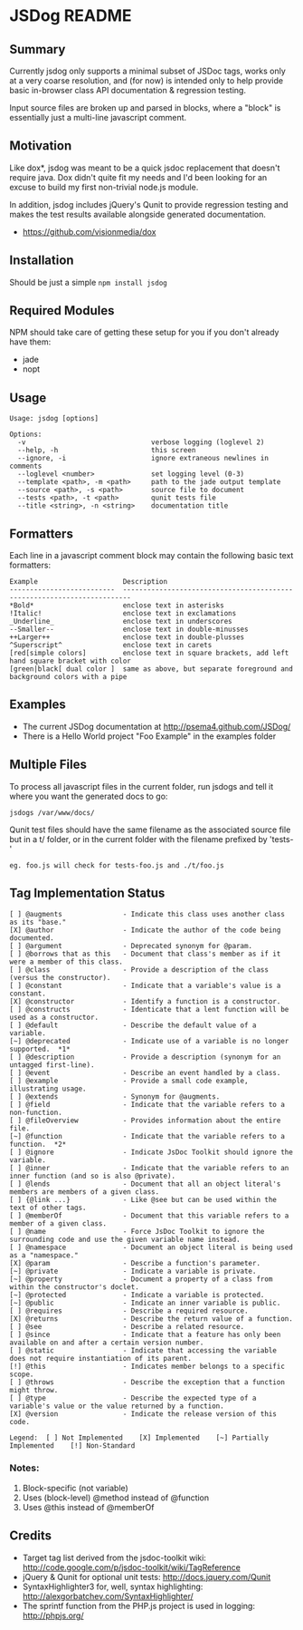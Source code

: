 # JSDog README

## Summary
Currently jsdog only supports a minimal subset of JSDoc tags, works only at a very coarse resolution, and (for now) is intended only to help provide basic in-browser class API documentation & regression testing.

Input source files are broken up and parsed in blocks, where a "block" is essentially just a multi-line javascript comment.

## Motivation

Like dox*, jsdog was meant to be a quick jsdoc replacement that doesn't require java.  Dox didn't quite fit my needs and I'd been looking for an excuse to build my first non-trivial node.js module.

In addition, jsdog includes jQuery's Qunit to provide regression testing and makes the test results available alongside generated documentation.

* https://github.com/visionmedia/dox
 
## Installation

Should be just a simple `npm install jsdog`

## Required Modules

NPM should take care of getting these setup for you if you don't already have them:

* jade
* nopt

## Usage
    Usage: jsdog [options]

    Options:
      -v                               verbose logging (loglevel 2)
      --help, -h                       this screen
      --ignore, -i                     ignore extraneous newlines in comments
      --loglevel <number>              set logging level (0-3)
      --template <path>, -m <path>     path to the jade output template
      --source <path>, -s <path>       source file to document
      --tests <path>, -t <path>        qunit tests file
      --title <string>, -n <string>    documentation title

## Formatters

Each line in a javascript comment block may contain the following basic text formatters:

    Example                     Description
    --------------------------  ------------------------------------------------------------------------
    *Bold*                      enclose text in asterisks
    !Italic!                    enclose text in exclamations
    _Underline_                 enclose text in underscores
    --Smaller--                 enclose text in double-minusses
    ++Larger++                  enclose text in double-plusses
    ^Superscript^               enclose text in carets
    [red[simple colors]         enclose text in square brackets, add left hand square bracket with color
    [green|black[ dual color ]  same as above, but separate foreground and background colors with a pipe

## Examples

- The current JSDog documentation at http://psema4.github.com/JSDog/
- There is a Hello World project "Foo Example" in the examples folder

## Multiple Files

To process all javascript files in the current folder, run jsdogs and tell it where you want the generated docs to go:

    jsdogs /var/www/docs/

Qunit test files should have the same filename as the associated source file but in a t/ folder, or in the current folder with the filename prefixed by 'tests-'

    eg. foo.js will check for tests-foo.js and ./t/foo.js

## Tag Implementation Status

    [ ] @augments               - Indicate this class uses another class as its "base."
    [X] @author                 - Indicate the author of the code being documented.
    [ ] @argument               - Deprecated synonym for @param.
    [ ] @borrows that as this   - Document that class's member as if it were a member of this class.
    [ ] @class                  - Provide a description of the class (versus the constructor).
    [ ] @constant               - Indicate that a variable's value is a constant.
    [X] @constructor            - Identify a function is a constructor.
    [ ] @constructs             - Identicate that a lent function will be used as a constructor.
    [ ] @default                - Describe the default value of a variable.
    [~] @deprecated             - Indicate use of a variable is no longer supported.  *1*
    [ ] @description            - Provide a description (synonym for an untagged first-line).
    [ ] @event                  - Describe an event handled by a class.
    [ ] @example                - Provide a small code example, illustrating usage.
    [ ] @extends                - Synonym for @augments.
    [ ] @field                  - Indicate that the variable refers to a non-function.
    [ ] @fileOverview           - Provides information about the entire file.
    [~] @function               - Indicate that the variable refers to a function.  *2*
    [ ] @ignore                 - Indicate JsDoc Toolkit should ignore the variable.
    [ ] @inner                  - Indicate that the variable refers to an inner function (and so is also @private).
    [ ] @lends                  - Document that all an object literal's members are members of a given class.
    [ ] {@link ...}             - Like @see but can be used within the text of other tags.
    [ ] @memberOf               - Document that this variable refers to a member of a given class.
    [ ] @name                   - Force JsDoc Toolkit to ignore the surrounding code and use the given variable name instead.
    [ ] @namespace              - Document an object literal is being used as a "namespace."
    [X] @param                  - Describe a function's parameter.
    [~] @private                - Indicate a variable is private.
    [~] @property               - Document a property of a class from within the constructor's doclet.
    [~] @protected              - Indicate a variable is protected.
    [~] @public                 - Indicate an inner variable is public.
    [ ] @requires               - Describe a required resource.
    [X] @returns                - Describe the return value of a function.
    [ ] @see                    - Describe a related resource.
    [ ] @since                  - Indicate that a feature has only been available on and after a certain version number.
    [ ] @static                 - Indicate that accessing the variable does not require instantiation of its parent.
    [!] @this                   - Indicates member belongs to a specific scope.
    [ ] @throws                 - Describe the exception that a function might throw.
    [ ] @type                   - Describe the expected type of a variable's value or the value returned by a function.
    [X] @version                - Indicate the release version of this code.

    Legend:  [ ] Not Implemented    [X] Implemented    [~] Partially Implemented    [!] Non-Standard

### Notes:
1. Block-specific (not variable)
2. Uses (block-level) @method instead of @function
3. Uses @this instead of @memberOf

## Credits
* Target tag list derived from the jsdoc-toolkit wiki:              http://code.google.com/p/jsdoc-toolkit/wiki/TagReference
* jQuery & Qunit for optional unit tests:                           http://docs.jquery.com/Qunit
* SyntaxHighlighter3 for, well, syntax highlighting:                http://alexgorbatchev.com/SyntaxHighlighter/
* The sprintf function from the PHP.js project is used in logging:  http://phpjs.org/
